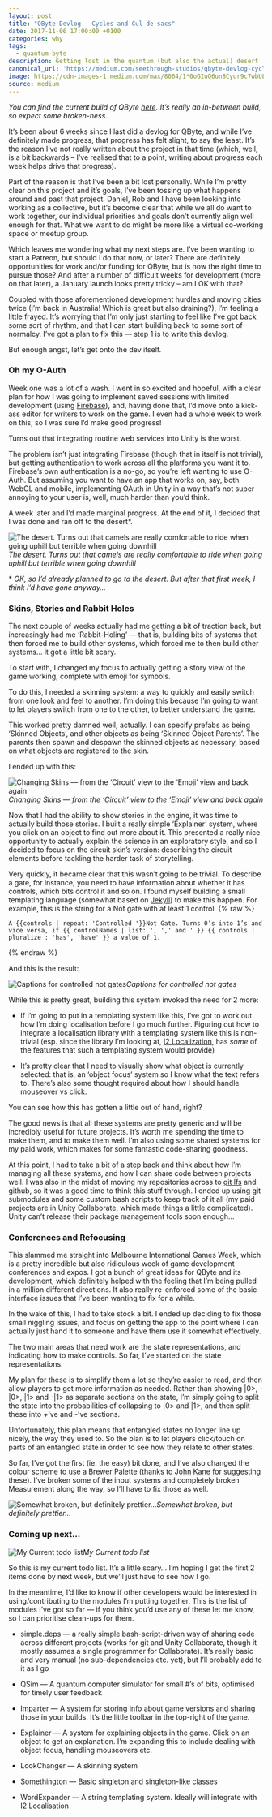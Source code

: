 ```yaml
---
layout: post
title: "QByte Devlog - Cycles and Cul-de-sacs"
date: 2017-11-06 17:00:00 +0100
categories: why
tags:
  - quantum-byte
description: Getting lost in the quantum (but also the actual) desert
canonical_url: 'https://medium.com/seethrough-studios/qbyte-devlog-cycles-and-cul-de-sacs-2a0c361845a2'
image: https://cdn-images-1.medium.com/max/8064/1*0oGIuQ6un8Cyur9c7wbULg@2x.jpeg
source: medium
---
```


*You can find the current build of QByte [here](https://developer.cloud.unity3d.com/share/-1a8nk7OAz/). It’s really an in-between build, so expect some broken-ness.*

It’s been about 6 weeks since I last did a devlog for QByte, and while I’ve definitely made progress, that progress has felt slight, to say the least. It’s the reason I’ve not really written about the project in that time (which, well, is a bit backwards – I’ve realised that to a point, writing about progress each week helps drive that progress).

Part of the reason is that I’ve been a bit lost personally. While I’m pretty clear on this project and it’s goals, I’ve been tossing up what happens around and past that project. Daniel, Rob and I have been looking into working as a collective, but it’s become clear that while we all do want to work together, our individual priorities and goals don’t currently align well enough for that. What we want to do might be more like a virtual co-working space or meetup group.

Which leaves me wondering what my next steps are. I’ve been wanting to start a Patreon, but should I do that now, or later? There are definitely opportunities for work and/or funding for QByte, but is now the right time to pursue those? And after a number of difficult weeks for development (more on that later), a January launch looks pretty tricky – am I OK with that?

Coupled with those aforementioned development hurdles and moving cities twice (I’m back in Australia! Which is great but also draining?), I’m feeling a little frayed. It’s worrying that I’m only just starting to feel like I’ve got back some sort of rhythm, and that I can start building back to some sort of normalcy. I’ve got a plan to fix this — step 1 is to write this devlog.

But enough angst, let’s get onto the dev itself.

### Oh my O-Auth

Week one was a lot of a wash. I went in so excited and hopeful, with a clear plan for how I was going to implement saved sessions with limited development (using [Firebase](https://firebase.google.com)), and, having done that, I’d move onto a kick-ass editor for writers to work on the game. I even had a whole week to work on this, so I was sure I’d make good progress!

Turns out that integrating routine web services into Unity is the worst.

The problem isn’t just integrating Firebase (though that in itself is not trivial), but getting authentication to work across all the platforms you want it to. Firebase’s own authentication is a no-go, so you’re left wanting to use O-Auth. But assuming you want to have an app that works on, say, both WebGL and mobile, implementing OAuth in Unity in a way that’s not super annoying to your user is, well, much harder than you’d think.

A week later and I’d made marginal progress. At the end of it, I decided that I was done and ran off to the desert*.

![The desert. Turns out that camels are really comfortable to ride when going uphill but terrible when going downhill](https://cdn-images-1.medium.com/max/8064/1*0oGIuQ6un8Cyur9c7wbULg@2x.jpeg)*The desert. Turns out that camels are really comfortable to ride when going uphill but terrible when going downhill*

\* *OK, so I’d already planned to go to the desert. But after that first week, I think I’d have gone anyway…*

### Skins, Stories and Rabbit Holes

The next couple of weeks actually had me getting a bit of traction back, but increasingly had me ‘Rabbit-Holing’ — that is, building bits of systems that then forced me to build other systems, which forced me to then build other systems... it got a little bit scary.

To start with, I changed my focus to actually getting a story view of the game working, complete with emoji for symbols.

To do this, I needed a skinning system: a way to quickly and easily switch from one look and feel to another. I’m doing this because I’m going to want to let players switch from one to the other, to better understand the game.

This worked pretty damned well, actually. I can specify prefabs as being ‘Skinned Objects’, and other objects as being ‘Skinned Object Parents’. The parents then spawn and despawn the skinned objects as necessary, based on what objects are registered to the skin.

I ended up with this:

![Changing Skins — from the ‘Circuit’ view to the ‘Emoji’ view and back again](https://cdn-images-1.medium.com/max/2044/1*rF25VKIferBV1Ix28Zevng.gif)*Changing Skins — from the ‘Circuit’ view to the ‘Emoji’ view and back again*

Now that I had the ability to show stories in the engine, it was time to actually build those stories. I built a really simple ‘Explainer’ system, where you click on an object to find out more about it. This presented a really nice opportunity to actually explain the science in an exploratory style, and so I decided to focus on the circuit skin’s version: describing the circuit elements before tackling the harder task of storytelling.

Very quickly, it became clear that this wasn’t going to be trivial. To describe a gate, for instance, you need to have information about whether it has controls, which bits control it and so on. I found myself building a small templating language (somewhat based on [Jekyll](http://jekyllrb.com)) to make this happen. For example, this is the string for a Not gate with at least 1 control.
{% raw %}
```
A {{controls | repeat: 'Controlled '}}Not Gate. Turns 0’s into 1’s and vice versa, if {{ controlNames | list: ', ',' and ' }} {{ controls | pluralize : 'has', 'have' }} a value of 1.
```
{% endraw %}

And this is the result:

![Captions for controlled not gates](https://cdn-images-1.medium.com/max/2000/1*fWqF1FoC5LCuVmEEbXzG5w.gif)*Captions for controlled not gates*

While this is pretty great, building this system invoked the need for 2 more:

* If I’m going to put in a templating system like this, I’ve got to work out how I’m doing localisation before I go much further. Figuring out how to integrate a localisation library with a templating system like this is non-trivial (esp. since the library I’m looking at, [I2 Localization](https://assetstore.unity.com/packages/tools/localization/i2-localization-14884), has *some* of the features that such a templating system would provide)

* It’s pretty clear that I need to visually show what object is currently selected: that is, an ‘object focus’ system so I know what the text refers to. There’s also some thought required about how I should handle mouseover vs click.

You can see how this has gotten a little out of hand, right?

The good news is that all these systems are pretty generic and will be incredibly useful for future projects. It’s worth me spending the time to make them, and to make them well. I’m also using some shared systems for my paid work, which makes for some fantastic code-sharing goodness.

At this point, I had to take a bit of a step back and think about how I’m managing all these systems, and how I can share code between projects well. I was also in the midst of moving my repositories across to [git lfs](https://git-lfs.github.com/) and github, so it was a good time to think this stuff through. I ended up using git submodules and some custom bash scripts to keep track of it all (my paid projects are in Unity Collaborate, which made things a little complicated). Unity can’t release their package management tools soon enough…

### Conferences and Refocusing

This slammed me straight into Melbourne International Games Week, which is a pretty incredible but also ridiculous week of game development conferences and expos. I got a bunch of great ideas for QByte and its development, which definitely helped with the feeling that I’m being pulled in a million different directions. It also really re-enforced some of the basic interface issues that I’ve been wanting to fix for a while.

In the wake of this, I had to take stock a bit. I ended up deciding to fix those small niggling issues, and focus on getting the app to the point where I can actually just hand it to someone and have them use it somewhat effectively.

The two main areas that need work are the state representations, and indicating how to make controls. So far, I’ve started on the state representations.

My plan for these is to simplify them a lot so they’re easier to read, and then allow players to get more information as needed. Rather than showing \|0>, -\|0>, \|1> and -\|1> as separate sections on the state, I’m simply going to split the state into the probabilities of collapsing to \|0> and \|1>, and then split these into +’ve and -’ve sections.

Unfortunately, this plan means that entangled states no longer line up nicely, the way they used to. So the plan is to let players click/touch on parts of an entangled state in order to see how they relate to other states.

So far, I’ve got the first (ie. the easy) bit done, and I’ve also changed the colour scheme to use a Brewer Palette (thanks to [John Kane](https://twitter.com/gritfish) for suggesting these). I’ve broken some of the input systems and completely broken Measurement along the way, so I’ll have to fix those as well.

![Somewhat broken, but definitely prettier…](https://cdn-images-1.medium.com/max/2432/1*paF_0mSObNaefF_YgZ5q3g.png)*Somewhat broken, but definitely prettier…*

### Coming up next…

![My Current todo list](https://cdn-images-1.medium.com/max/2000/1*74F1-Qxoqh7IzVCQVCfK5A.png)*My Current todo list*

So this is my current todo list. It’s a little scary… I’m hoping I get the first 2 items done by next week, but we’ll just have to see how I go.

In the meantime, I’d like to know if other developers would be interested in using/contributing to the modules I’m putting together. This is the list of modules I’ve got so far — if you think you’d use any of these let me know, so I can prioritise clean-ups for them.

* simple.deps — a really simple bash-script-driven way of sharing code across different projects (works for git and Unity Collaborate, though it mostly assumes a single programmer for Collaborate). It’s really basic and very manual (no sub-dependencies etc. yet), but I’ll probably add to it as I go

* QSim — A quantum computer simulator for small #’s of bits, optimised for timely user feedback

* Imparter — A system for storing info about game versions and sharing those in your builds. It’s the little toolbar in the top-right of the game.

* Explainer — A system for explaining objects in the game. Click on an object to get an explanation. I’m expanding this to include dealing with object focus, handling mouseovers etc.

* LookChanger — A skinning system

* Somethington — Basic singleton and singleton-like classes

* WordExpander — A string templating system. Ideally will integrate with I2 Localisation
